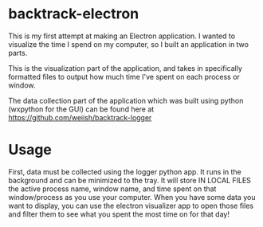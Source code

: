 # backtrack-electron

This is my first attempt at making an Electron application. I wanted to visualize the time I spend on my computer, so I built an application in two parts.

This is the visualization part of the application, and takes in specifically formatted files to output how much time I've spent on each process or window. 

The data collection part of the application which was built using python (wxpython for the GUI) can be found here at https://github.com/weiish/backtrack-logger

# Usage

First, data must be collected using the logger python app. It runs in the background and can be minimized to the tray.
It will store IN LOCAL FILES the active process name, window name, and time spent on that window/process as you use your computer.
When you have some data you want to display, you can use the electron visualizer app to open those files and filter them to see what you spent the most time on for that day!
